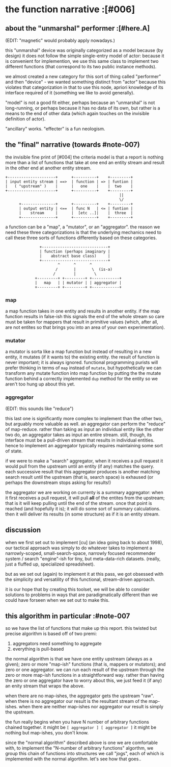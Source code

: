 # the function narrative :[#006]

## about the "unmarshal" performer :[#here.A]

(EDIT: "magnetic" would probably apply nowadays.)

this "unmarshal" device was originally categorized as a model because
(by design) it does not follow the simple single-entry model of actor:
because it is convenient for implemention, we use this same class to
implement two different functions (that correspond to its two public
instance methods).

we almost created a new category for this sort of thing called
"performer" and then "device" - we wanted something distinct from
"actor" because this violates that categorization in that to use this
node, apriori knowledge of its interface required of it (something we
like to avoid generally).

"model" is not a good fit either, perhaps because an "unmarshal" is not
long-running, or perhaps because it has no data of its own, but rather
is a means to the end of other data (which again touches on the invisible
definition of actor).

"ancillary" works. "effecter" is a fun neologism.





## the "final" narrative (towards #note-007)

the invisible fine print of [#004] the criteria model is that a report
is nothing more than a list of functions that take at one end an entity
stream and result in the other end at another entity stream.


    +---------------------+      +----------+    +---------+
    | input entity stream | ==>  | function | => | funtion |
    |   ( "upstream" )    |      |   one    |    |  two    |
    +---------------------+      +----------+    +---------+
                                                      ||
                                                      \/
          +---------------+      +----------+    +---------+
          | output entity | <==  | func N   | <= | funtion |
          |    stream     |      |  [etc ..]|    |  three  |
          +---------------+      +----------+    +---------+


a function can be a "map", a "mutator", or an "aggregator". the reason
we need these three categorizations is that the underlying mechanics
need to call these three sorts of functions differently based on these
categories.


                   +-----------------------------+
                   | function (perhaps imaginary |
                   |    abstract base class)     |
                   +-----------------------------+
                           ^      ^      ^
                          /       |       \  (is-a)
                         /        |        \
                 +---------+ +---------+ +------------+
                 |   map   | | mutator | | aggregator |
                 +---------+ +---------+ +------------+

### map

a map function takes in one entity and results in another entity. if the
map function results in false-ish this signals the end of the whole
stream so care must be taken for mappers that result in primitive
values (which, after all, are not entites so that brings you into an
area of your own experimentation).



### mutator

a mutator is sorta like a map function but instead of resulting in a new
entity, it mutates (if it wants to) the existing entity. the result of
function is never important; it is always ignored. functional
programming purists will prefer thinking in terms of `map` instead of
`mutate`, but hypothetically we can transform any mutate function into
map function by putting the the mutate function behind a correctly
implemented `dup` method for the entity so we aren't too hung up about
this yet.



### aggregator

(EDIT: this sounds like "reduce")

this last one is significantly more complex to implement than the other
two, but arguably more valuable as well. an aggregator can perform the
"reduce" of map-reduce. rather than taking as input an individual entity
like the other two do, an aggregator takes as input an entire stream.
still, though, its interface must be a pull-driven stream that results
in individual entities. hence to implement an aggregator typically
requires maintaining some sort of state.

if we were to make a "search" aggregator, when it receives a pull
request it would pull from the upstream until an entity (if any) matches
the query. each successive result that this aggregator produces is
another matching search result until the upstream (that is, search
space) is exhaused (or perhaps the downstream stops asking for results!)

the aggregator we are working on currenty is a summary aggregator: when
it first receives a pull request, it will pull **all** of the entites
from the upstream; that is it will keep pulling until the end of the
stream. once that point is reached (and hopefully it is); it will do
some sort of summary calculations. then it will deliver its results (in
some structure) as if it is an entity stream.




## discussion

when we first set out to implement [cu]  (an idea going back to about
1998), our tactical approach was simply to do whatever takes to implement
a narrowly-scoped, small-search-space, narrowly focused recommender
system / search "engine"-ish for tiny, but meta-data-rich datasets.
(really, just a fluffed up, specialized spreadsheet).

but as we set out (again) to implement it at this pass, we got obsessed
with the simplicity and versatility of this functional, stream-driven
approach.

it is our hope that by creating this toolset, we will be able to
consider solutions to problems in ways that are paradigmatically
different than we could have forseen when we set out to make this.




## this algorithm in particular :#note-007

so we have the list of functions that make up this report. this twisted
but precise algorithm is based off of two premi:

1) aggregators need something to aggregate
2) everything is pull-based


the normal algorithm is that we have one entity upstream (always as a given);
zero or more "map-ish" functions (that is, mappers or mutators); and zero or
one aggregator. we can run each result of the upstream through the zero
or more map-ish functions in a straightforward way. rather than having
the zero or one aggregator have to worry about this, we just feed it (if
any) an enity stream that wraps the above.

when there are no map-ishes, the aggregator gets the upstream "raw".
when there is no aggregator our result is the resultant stream of the
map-ishes. when there are neither map-ishes nor aggregator our result is
simply the upstream.

the fun really begins when you have N number of arbitrary functions
chained together. it might be `[ aggregator ] [ aggregator ]`
it might be nothing but map-ishes, you don't know.

since the "normal algorithm" described above is one we are comfortable
with, to implement the "N-number of arbitrary functions" algorthm, we
group this chain of functions into structures we call "jogs", each of
which is implemented with the normal algortihm. let's see how that goes..
